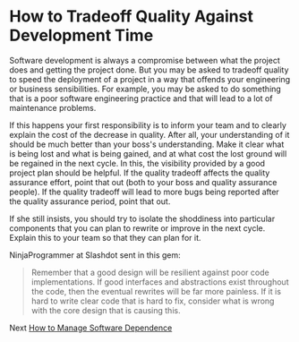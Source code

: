 # How to Tradeoff Quality Against Development Time
[//]: # (Version:1.0.0)
Software development is always a compromise between what the project does and getting the project done. But you may be asked to tradeoff quality to speed the deployment of a project in a way that offends your engineering or business sensibilities. For example, you may be asked to do something that is a poor software engineering practice and that will lead to a lot of maintenance problems.

If this happens your first responsibility is to inform your team and to clearly explain the cost of the decrease in quality. After all, your understanding of it should be much better than your boss's understanding. Make it clear what is being lost and what is being gained, and at what cost the lost ground will be regained in the next cycle. In this, the visibility provided by a good project plan should be helpful. If the quality tradeoff affects the quality assurance effort, point that out (both to your boss and quality assurance people). If the quality tradeoff will lead to more bugs being reported after the quality assurance period, point that out.

If she still insists, you should try to isolate the shoddiness into particular components that you can plan to rewrite or improve in the next cycle. Explain this to your team so that they can plan for it.

NinjaProgrammer at Slashdot sent in this gem:

> Remember that a good design will be resilient against poor code implementations. If good interfaces and abstractions exist throughout the code, then the eventual rewrites will be far more painless. If it is hard to write clear code that is hard to fix, consider what is wrong with the core design that is causing this.

Next [How to Manage Software Dependence](02-How-to-Manage-Software-System-Dependence.md)
